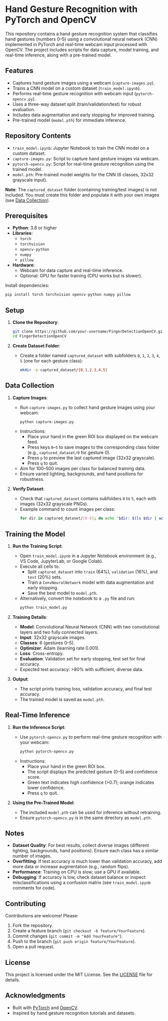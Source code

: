 # Hand Gesture Recognition with PyTorch and OpenCV

This repository contains a hand gesture recognition system that classifies hand gestures (numbers 0–5) using a convolutional neural network (CNN) implemented in PyTorch and real-time webcam input processed with OpenCV. The project includes scripts for data capture, model training, and real-time inference, along with a pre-trained model.

## Features
- Captures hand gesture images using a webcam (`capture-images.py`).
- Trains a CNN model on a custom dataset (`train_model.ipynb`).
- Performs real-time gesture recognition with webcam input (`pytorch-opencv.py`).
- Uses a three-way dataset split (train/validation/test) for robust evaluation.
- Includes data augmentation and early stopping for improved training.
- Pre-trained model (`model.pth`) for immediate inference.

## Repository Contents
- `train_model.ipynb`: Jupyter Notebook to train the CNN model on a custom dataset.
- `capture-images.py`: Script to capture hand gesture images via webcam.
- `pytorch-opencv.py`: Script for real-time gesture recognition using the trained model.
- `model.pth`: Pre-trained model weights for the CNN (6 classes, 32x32 grayscale input).

**Note**: The `captured_dataset` folder (containing training/test images) is not included. You must create this folder and populate it with your own images (see [Data Collection](#data-collection)).

## Prerequisites
- **Python**: 3.8 or higher
- **Libraries**:
  - `torch`
  - `torchvision`
  - `opencv-python`
  - `numpy`
  - `pillow`
- **Hardware**:
  - Webcam for data capture and real-time inference.
  - Optional: GPU for faster training (CPU works but is slower).

Install dependencies:
```bash
pip install torch torchvision opencv-python numpy pillow
```

## Setup
1. **Clone the Repository**:
   ```bash
   git clone https://github.com/your-username/FingerDetectionOpenCV.git
   cd FingerDetectionOpenCV
   ```

2. **Create Dataset Folder**:
   - Create a folder named `captured_dataset` with subfolders `0`, `1`, `2`, `3`, `4`, `5` (one for each gesture class):
     ```bash
     mkdir -p captured_dataset/{0,1,2,3,4,5}
     ```

## Data Collection
1. **Capture Images**:
   - Run `capture-images.py` to collect hand gesture images using your webcam:
     ```bash
     python capture-images.py
     ```
   - Instructions:
     - Place your hand in the green ROI box displayed on the webcam feed.
     - Press keys `0`–`5` to save images to the corresponding class folder (e.g., `captured_dataset/0` for gesture 0).
     - Press `p` to preview the last captured image (32x32 grayscale).
     - Press `q` to quit.
   - Aim for 100–500 images per class for balanced training data.
   - Ensure varied lighting, backgrounds, and hand positions for robustness.

2. **Verify Dataset**:
   - Check that `captured_dataset` contains subfolders `0` to `5`, each with images (32x32 grayscale PNGs).
   - Example command to count images per class:
     ```bash
     for dir in captured_dataset/[0-5]; do echo "$dir: $(ls $dir | wc -l) images"; done
     ```

## Training the Model
1. **Run the Training Script**:
   - Open `train_model.ipynb` in a Jupyter Notebook environment (e.g., VS Code, JupyterLab, or Google Colab).
   - Execute all cells to:
     - Split `captured_dataset` into `train` (64%), `validation` (16%), and `test` (20%) sets.
     - Train a `ConvNeuralNetwork` model with data augmentation and early stopping.
     - Save the best model to `model.pth`.
   - Alternatively, convert the notebook to a `.py` file and run:
     ```bash
     python train_model.py
     ```

2. **Training Details**:
   - **Model**: Convolutional Neural Network (CNN) with two convolutional layers and two fully connected layers.
   - **Input**: 32x32 grayscale images.
   - **Classes**: 6 (gestures 0–5).
   - **Optimizer**: Adam (learning rate 0.001).
   - **Loss**: Cross-entropy.
   - **Evaluation**: Validation set for early stopping, test set for final accuracy.
   - Expected test accuracy: >80% with sufficient, diverse data.

3. **Output**:
   - The script prints training loss, validation accuracy, and final test accuracy.
   - The trained model is saved as `model.pth`.

## Real-Time Inference
1. **Run the Inference Script**:
   - Use `pytorch-opencv.py` to perform real-time gesture recognition with your webcam:
     ```bash
     python pytorch-opencv.py
     ```
   - Instructions:
     - Place your hand in the green ROI box.
     - The script displays the predicted gesture (0–5) and confidence score.
     - Green text indicates high confidence (>0.7); orange indicates lower confidence.
     - Press `q` to quit.

2. **Using the Pre-Trained Model**:
   - The included `model.pth` can be used for inference without retraining.
   - Ensure `pytorch-opencv.py` is in the same directory as `model.pth`.

## Notes
- **Dataset Quality**: For best results, collect diverse images (different lighting, backgrounds, hand positions). Ensure each class has a similar number of images.
- **Overfitting**: If test accuracy is much lower than validation accuracy, add more data or increase augmentation (e.g., random flips).
- **Performance**: Training on CPU is slow; use a GPU if available.
- **Debugging**: If accuracy is low, check dataset balance or inspect misclassifications using a confusion matrix (see `train_model.ipynb` comments for code).

## Contributing
Contributions are welcome! Please:
1. Fork the repository.
2. Create a feature branch (`git checkout -b feature/YourFeature`).
3. Commit changes (`git commit -m "Add YourFeature"`).
4. Push to the branch (`git push origin feature/YourFeature`).
5. Open a pull request.

## License
This project is licensed under the MIT License. See the [LICENSE](LICENSE) file for details.

## Acknowledgments
- Built with [PyTorch](https://pytorch.org/) and [OpenCV](https://opencv.org/).
- Inspired by hand gesture recognition tutorials and datasets.